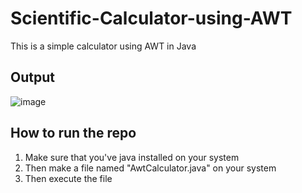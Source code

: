 # Scientific-Calculator-using-AWT
This is a simple calculator using AWT in Java

## Output
![image](https://github.com/user-attachments/assets/9fa82ee1-e7e7-450a-a8b9-d0ca9a5468ab)


## How to run the repo
1. Make sure that you've java installed on your system
2. Then make a file named "AwtCalculator.java" on your system
3. Then execute the file
